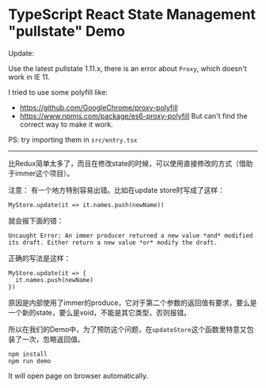 TypeScript React State Management "pullstate" Demo
==================================================

Update:

Use the latest pullstate 1.11.x, there is an error about `Proxy`, which doesn't work in IE 11.

I tried to use some polyfill like:
- https://github.com/GoogleChrome/proxy-polyfill
- https://www.npmjs.com/package/es6-proxy-polyfill
But can't find the correct way to make it work.

PS: try importing them in `src/entry.tsx`

---

比Redux简单太多了，而且在修改state的时候，可以使用直接修改的方式（借助于immer这个项目）。

注意：
有一个地方特别容易出错。比如在update store时写成了这样：

```
MyStore.update(it => it.names.push(newName))
```

就会报下面的错：

```
Uncaught Error: An immer producer returned a new value *and* modified its draft. Either return a new value *or* modify the draft.
```

正确的写法是这样：

```
MyStore.update(it => {
  it.names.push(newName)
})
```

原因是内部使用了immer的produce，它对于第二个参数的返回值有要求，要么是一个新的state，要么是void，不能是其它类型，否则报错。

所以在我们的Demo中，为了预防这个问题，在`updateStore`这个函数里特意又包装了一次，忽略返回值。

```
npm install
npm run demo
```

It will open page on browser automatically.

